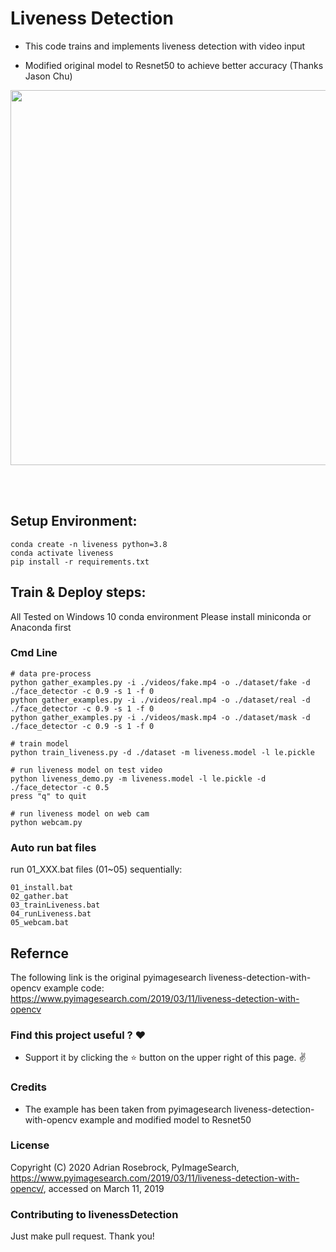 # Liveness Detection

* This code trains and implements liveness detection with video input

* Modified original model to Resnet50 to achieve better accuracy (Thanks Jason Chu)

<p align="center">
  <img src="dataset\ezgif-1-085534fa4973.gif?raw=true" width="600">
</p>
<br>
<br>

## Setup Environment:
```
conda create -n liveness python=3.8
conda activate liveness
pip install -r requirements.txt
```

## Train & Deploy steps:
All Tested on Windows 10 conda environment
Please install miniconda or Anaconda first
### Cmd Line

```
# data pre-process
python gather_examples.py -i ./videos/fake.mp4 -o ./dataset/fake -d ./face_detector -c 0.9 -s 1 -f 0
python gather_examples.py -i ./videos/real.mp4 -o ./dataset/real -d ./face_detector -c 0.9 -s 1 -f 0
python gather_examples.py -i ./videos/mask.mp4 -o ./dataset/mask -d ./face_detector -c 0.9 -s 1 -f 0

# train model
python train_liveness.py -d ./dataset -m liveness.model -l le.pickle

# run liveness model on test video
python liveness_demo.py -m liveness.model -l le.pickle -d ./face_detector -c 0.5
press "q" to quit

# run liveness model on web cam
python webcam.py

```

### Auto run bat files
run 01_XXX.bat files (01~05) sequentially:
```
01_install.bat
02_gather.bat
03_trainLiveness.bat
04_runLiveness.bat
05_webcam.bat
```


## Refernce
 The following link is the original pyimagesearch liveness-detection-with-opencv example code:
https://www.pyimagesearch.com/2019/03/11/liveness-detection-with-opencv

### Find this project useful ? :heart:
* Support it by clicking the :star: button on the upper right of this page. :v:

### Credits
* The example has been taken from pyimagesearch liveness-detection-with-opencv example and modified model to Resnet50

### License
Copyright (C) 2020 Adrian Rosebrock, PyImageSearch, https://www.pyimagesearch.com/2019/03/11/liveness-detection-with-opencv/, accessed on March 11, 2019

### Contributing to livenessDetection
Just make pull request. Thank you!
